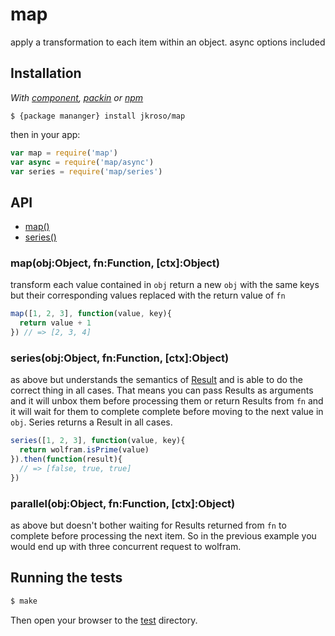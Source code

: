 
# map

  apply a transformation to each item within an object. async options included

## Installation

_With [component](//github.com/component/component), [packin](//github.com/jkroso/packin) or [npm](//github.com/isaacs/npm)_  

    $ {package mananger} install jkroso/map

then in your app:

```js
var map = require('map')
var async = require('map/async')
var series = require('map/series')
```

## API

- [map()](#map)
- [series()](#series)

### map(obj:Object, fn:Function, [ctx]:Object)

  transform each value contained in `obj` return a new `obj` with the same keys but their corresponding values replaced with the return value of `fn`

```js
map([1, 2, 3], function(value, key){
  return value + 1
}) // => [2, 3, 4]
```

### series(obj:Object, fn:Function, [ctx]:Object)

  as above but understands the semantics of [Result](//github.com/jkroso/result) and is able to do the correct thing in all cases. That means you can pass Results as arguments and it will unbox them before processing them or return Results from `fn` and it will wait for them to complete complete before moving to the next value in `obj`. Series returns a Result in all cases.

```js
series([1, 2, 3], function(value, key){
  return wolfram.isPrime(value)
}).then(function(result){
  // => [false, true, true]
})
```

### parallel(obj:Object, fn:Function, [ctx]:Object)

  as above but doesn't bother waiting for Results returned from `fn` to complete before processing the next item. So in the previous example you would end up with three concurrent request to wolfram.  

## Running the tests

```bash
$ make
```

Then open your browser to the [test](localhost:3000/test/index.html) directory.